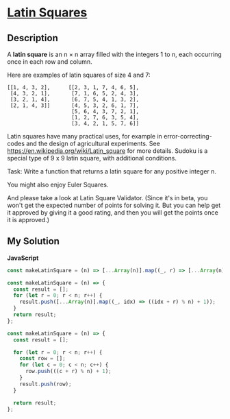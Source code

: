 # [Latin Squares](https://www.codewars.com/kata/645fb55ecf8c290031b779ef)

## Description

A **latin square** is an n × n array filled with the integers 1 to n, each occurring once in each row and column.

Here are examples of latin squares of size 4 and 7:

```
[[1, 4, 3, 2],      [[2, 3, 1, 7, 4, 6, 5],
 [4, 3, 2, 1],       [7, 1, 6, 5, 2, 4, 3],
 [3, 2, 1, 4],       [6, 7, 5, 4, 1, 3, 2],
 [2, 1, 4, 3]]       [4, 5, 3, 2, 6, 1, 7],
                     [5, 6, 4, 3, 7, 2, 1],
                     [1, 2, 7, 6, 3, 5, 4],
                     [3, 4, 2, 1, 5, 7, 6]]
```

Latin squares have many practical uses, for example in error-correcting-codes and the design of agricultural experiments. See https://en.wikipedia.org/wiki/Latin_square for more details. Sudoku is a special type of 9 x 9 latin square, with additional conditions.

Task: Write a function that returns a latin square for any positive integer n.

You might also enjoy Euler Squares.

And please take a look at Latin Square Validator. (Since it's in beta, you won't get the expected number of points for solving it. But you can help get it approved by giving it a good rating, and then you will get the points once it is approved.)

## My Solution

**JavaScript**

```js
const makeLatinSquare = (n) => [...Array(n)].map((_, r) => [...Array(n)].map((_, c) => ((r + c) % n) + 1));
```

```js
const makeLatinSquare = (n) => {
  const result = [];
  for (let r = 0; r < n; r++) {
    result.push([...Array(n)].map((_, idx) => ((idx + r) % n) + 1));
  }
  return result;
};
```

```js
const makeLatinSquare = (n) => {
  const result = [];

  for (let r = 0; r < n; r++) {
    const row = [];
    for (let c = 0; c < n; c++) {
      row.push(((c + r) % n) + 1);
    }
    result.push(row);
  }

  return result;
};
```
